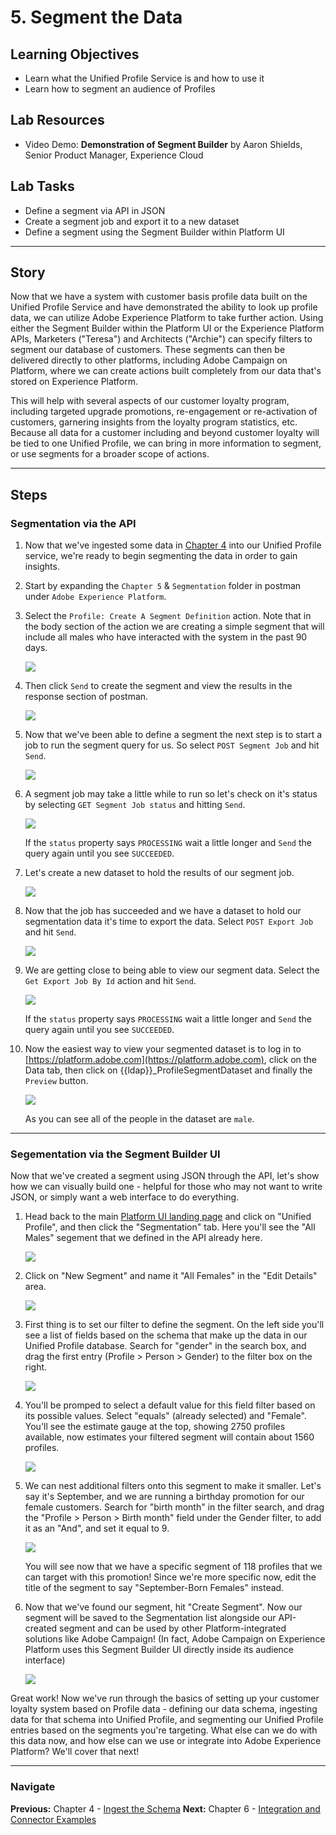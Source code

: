 # 5. Segment the Data

## Learning Objectives

- Learn what the Unified Profile Service is and how to use it
- Learn how to segment an audience of Profiles

## Lab Resources

- Video Demo: **Demonstration of Segment Builder** by Aaron Shields, Senior Product Manager, Experience Cloud

## Lab Tasks

- Define a segment via API in JSON
- Create a segment job and export it to a new dataset
- Define a segment using the Segment Builder within Platform UI

---

## Story

Now that we have a system with customer basis profile data built on the Unified Profile Service and have demonstrated the ability to look up profile data, we can utilize Adobe Experience Platform to take further action. Using either the Segment Builder within the Platform UI or the Experience Platform APIs, Marketers ("Teresa") and Architects ("Archie") can specify filters to segment our database of customers. These segments can then be delivered directly to other platforms, including Adobe Campaign on Platform, where we can create actions built completely from our data that's stored on Experience Platform.

This will help with several aspects of our customer loyalty program, including targeted upgrade promotions, re-engagement or re-activation of customers, garnering insights from the loyalty program statistics, etc. Because all data for a customer including and beyond customer loyalty will be tied to one Unified Profile, we can bring in more information to segment, or use segments for a broader scope of actions.

---

## Steps

### Segmentation via the API

1.  Now that we've ingested some data in [Chapter 4](/chapters/chapter-4.md) into our Unified Profile service, we're ready to begin segmenting the data in order to gain insights.
1.  Start by expanding the `Chapter 5` & `Segmentation` folder in postman under `Adobe Experience Platform`.
1.  Select the `Profile: Create A Segment Definition` action. Note that in the body section of the action we are creating a simple segment that will include all males who have interacted with the system in the past 90 days.

    ![](/images/chapter-5/create_segment.png)

1.  Then click `Send` to create the segment and view the results in the response section of postman.

    ![](/images/chapter-5/create_segment_result.png)

1.  Now that we've been able to define a segment the next step is to start a job to run the segment query for us. So select `POST Segment Job` and hit `Send`.

    ![](/images/chapter-5/create_segment_job.png)

1.  A segment job may take a little while to run so let's check on it's status by selecting `GET Segment Job status` and hitting `Send`.

    ![](/images/chapter-5/create_segment_job_status.png)

    If the `status` property says `PROCESSING` wait a little longer and `Send` the query again until you see `SUCCEEDED`.

1.  Let's create a new dataset to hold the results of our segment job.

    ![](/images/chapter-5/create_segment_dataset.png)

1.  Now that the job has succeeded and we have a dataset to hold our segmentation data it's time to export the data. Select `POST Export Job` and hit `Send`.

    ![](/images/chapter-5/create_segment_export.png)

1.  We are getting close to being able to view our segment data. Select the `Get Export Job By Id` action and hit `Send`.

    ![](/images/chapter-5/create_segment_export_success.png)

    If the `status` property says `PROCESSING` wait a little longer and `Send` the query again until you see `SUCCEEDED`.

1.  Now the easiest way to view your segmented dataset is to log in to [https://platform.adobe.com](https://platform.adobe.com), click on the Data tab, then click on {{ldap}}\_ProfileSegmentDataset and finally the `Preview` button.

    ![](/images/chapter-5/create_segment_final.png)

    As you can see all of the people in the dataset are `male`.

---

### Segementation via the Segment Builder UI

Now that we've created a segment using JSON through the API, let's show how we can visually build one - helpful for those who may not want to write JSON, or simply want a web interface to do everything.

1.  Head back to the main [Platform UI landing page](https://platform.adobe.com) and click on "Unified Profile", and then click the "Segmentation" tab. Here you'll see the "All Males" segement that we defined in the API already here.


    ![](/images/chapter-5/ui-1-segmentation_landing.png)

1. Click on "New Segment" and name it "All Females" in the "Edit Details" area.

   ![](/images/chapter-5/ui-2-new_segment.png)

1. First thing is to set our filter to define the segment. On the left side you'll see a list of fields based on the schema that make up the data in our Unified Profile database. Search for "gender" in the search box, and drag the first entry (Profile > Person > Gender) to the filter box on the right.

   ![](/images/chapter-5/ui-3-segment_picker.png)

1. You'll be promped to select a default value for this field filter based on its possible values. Select "equals" (already selected) and "Female". You'll see the estimate gauge at the top, showing 2750 profiles available, now estimates your filtered segment will contain about 1560 profiles.

   ![](/images/chapter-5/ui-4-segment_filter.png)

1. We can nest additional filters onto this segment to make it smaller. Let's say it's September, and we are running a birthday promotion for our female customers. Search for "birth month" in the filter search, and drag the "Profile > Person > Birth month" field under the Gender filter, to add it as an "And", and set it equal to 9.

   ![](/images/chapter-5/ui-5-segment_filter_and.png)

   You will see now that we have a specific segment of 118 profiles that we can target with this promotion! Since we're more specific now, edit the title of the segment to say "September-Born Females" instead.

1. Now that we've found our segment, hit "Create Segment". Now our segment will be saved to the Segmentation list alongside our API-created segment and can be used by other Platform-integrated solutions like Adobe Campaign! (In fact, Adobe Campaign on Experience Platform uses this Segment Builder UI directly inside its audience interface)

   ![](/images/chapter-5/ui-6-segment_created.png)

Great work! Now we've run through the basics of setting up your customer loyalty system based on Profile data - defining our data schema, ingesting data for that schema into Unified Profile, and segmenting our Unified Profile entries based on the segments you're targeting. What else can we do with this data now, and how else can we use or integrate into Adobe Experience Platform? We'll cover that next!

---

### Navigate

**Previous:** Chapter 4 - [Ingest the Schema](/chapters/chapter-4.md)
**Next:** Chapter 6 - [Integration and Connector Examples](/chapters/chapter-6.md)
